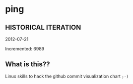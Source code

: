 # ping

## HISTORICAL ITERATION
2012-07-21

Incremented: 6989

## What is this?? 
Linux skills to hack the github commit visualization chart `;-)`
